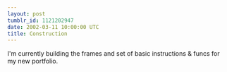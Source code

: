 ```yaml
---
layout: post
tumblr_id: 1121202947  
date: 2002-03-11 10:00:00 UTC
title: Construction
---
```


I'm currently building the frames and set of basic instructions &#38; funcs for my new portfolio.
